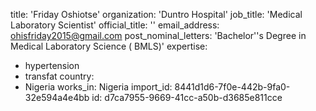 title: 'Friday Oshiotse'
organization: 'Duntro Hospital'
job_title: 'Medical Laboratory Scientist'
official_title: ''
email_address: ohisfriday2015@gmail.com
post_nominal_letters: 'Bachelor''s Degree in Medical Laboratory Science ( BMLS)'
expertise:
  - hypertension
  - transfat
country:
  - Nigeria
works_in: Nigeria
import_id: 8441d1d6-7f0e-442b-9fa0-32e594a4e4bb
id: d7ca7955-9669-41cc-a50b-d3685e811cce
